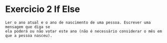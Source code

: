 # Exercicio 2 If Else

    Ler o ano atual e o ano de nascimento de uma pessoa. Escrever uma mensagem que diga se
    ela poderá ou não votar este ano (não é necessário considerar o mês em que a pessoa nasceu).
